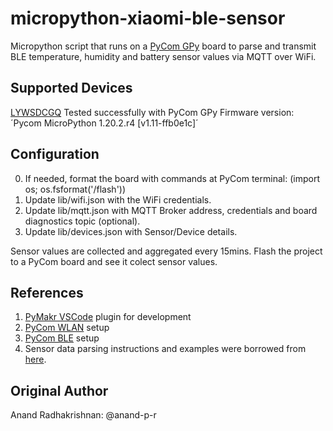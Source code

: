 # micropython-xiaomi-ble-sensor
Micropython script that runs on a [PyCom GPy](https://docs.pycom.io/) board to parse and transmit BLE temperature, humidity and battery sensor values via MQTT over WiFi.

## Supported Devices
[LYWSDCGQ](https://esphome.io/components/sensor/xiaomi_ble.html#lywsdcgq)
Tested successfully with PyCom GPy Firmware version: ´Pycom MicroPython 1.20.2.r4 [v1.11-ffb0e1c]´

## Configuration
0. If needed, format the board with commands at PyCom terminal: (import os; os.fsformat('/flash'))
1. Update lib/wifi.json with the WiFi credentials.
2. Update lib/mqtt.json with MQTT Broker address, credentials and board diagnostics topic (optional).
3. Update lib/devices.json with Sensor/Device details.

Sensor values are collected and aggregated every 15mins. Flash the project to a PyCom board and see it colect sensor values.


## References
1. [PyMakr VSCode](https://marketplace.visualstudio.com/items?itemName=pycom.Pymakr) plugin for development
2. [PyCom WLAN](https://docs.pycom.io/firmwareapi/pycom/network/wlan/) setup
3. [PyCom BLE](https://docs.pycom.io/firmwareapi/pycom/network/bluetooth/) setup
4. Sensor data parsing instructions and examples were borrowed from [here](https://github.com/hannseman/homebridge-mi-hygrothermograph).

## Original Author
Anand Radhakrishnan: @anand-p-r
